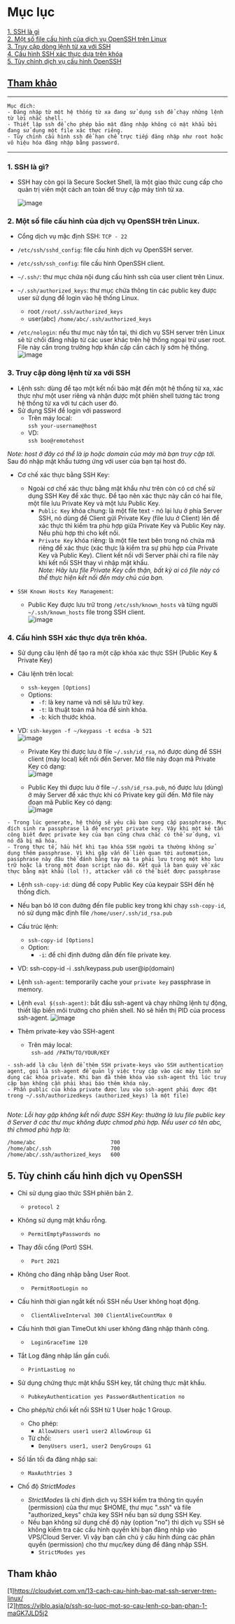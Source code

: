 # Mục lục   
[1. SSH là gì](#1)   
[2. Một số file cấu hình của dịch vụ OpenSSH trên Linux](#2)   
[3. Truy cập dòng lệnh từ xa với SSH](#3)   
[4. Cấu hình SSH xác thực dựa trên khóa](#5)   
[5. Tùy chỉnh dịch vụ cấu hình OpenSSH](#5)  
   
## [Tham khảo](#6)     

---  
```
Mục đích:   
- Đăng nhập từ một hệ thống từ xa đang sử dụng ssh để chạy những lệnh từ lời nhắc shell.      
- Thiết lập ssh để cho phép bảo mật đăng nhập không có mật khẩu bởi đang sử dụng một file xác thực riêng.     
- Tùy chỉnh cấu hình ssh để hạn chế trực tiếp đăng nhập như root hoặc vô hiệu hóa đăng nhập bằng password.       
```      
---   

<a name='1'></a>  
### 1. SSH là gì?     
 - SSH hay còn gọi là Secure Socket Shell, là một giao thức cung cấp cho quản trị viên một cách an toàn để truy cập máy tính từ xa.     

   ![image](image/2.9.png)

<a name='2'></a>   
### 2. Một số file cấu hình của dịch vụ OpenSSH trên Linux.   

- Cổng dịch vụ mặc định SSH: `TCP - 22`       
- `/etc/ssh/sshd_config`: file cấu hình dịch vụ OpenSSH server.   
- `/etc/ssh/ssh_config`: file cấu hình OpenSSH client.   
- `~/.ssh/`: thư mục chứa nội dung cấu hình ssh của user client trên Linux.   
- `~/.ssh/authorized_keys`: thư mục chứa thông tin các public key được user sử dụng để login vào hệ thống Linux.      
     - root    `/root/.ssh/authorized_keys`    
     - user(abc)    `/home/abc/.ssh/authorized_keys`       

- `/etc/nologin`: nếu thư mục này tồn tại, thì dịch vụ SSH server trên Linux sẽ từ chối đăng nhập từ các user khác trên hệ thống ngoại trừ user root. File này cần trong trường hợp khẩn cấp cần cách lý sớm hệ thống.    
![image](image/3.1.png)  

<a name='3'></a>  
### 3. Truy cập dòng lệnh từ xa với SSH     
- Lệnh ssh: dùng để tạo một kết nối bảo mật đến một hệ thống từ xa, xác thực như một user riêng và nhận được một phiên shell tương tác trong hệ thống từ xa với tư cách user đó.   
- Sử dụng SSH để login với password   
    - Trên máy local:   
        `ssh your-username@host`     
    - VD:   
        `ssh boo@remotehost`       
  
*Note: host ở đây có thể là ip hoặc domain của máy mà bạn truy cập tới.*    
Sau đó nhập mật khẩu tương ứng với user của bạn tại host đó.     

- Cơ chế xác thực bằng SSH Key: 
   - Ngoài cơ chế xác thực bằng mật khẩu như trên còn có cơ chế sử dụng SSH Key để xác thực. Để tạo nên xác thực này cần có hai file, một file lưu Private Key và một lưu Public Key.      
      - `Public Key` khóa chung: là một file text - nó lại lưu ở phía Server SSH, nó dùng để Client gửi Private Key (file lưu ở Client) lên để xác thực thì kiểm tra phù hợp giữa Private Key và Public Key này. Nếu phù hợp thì cho kết nối.   
      - `Private Key` khóa riêng: là một file text bên trong nó chứa mã riêng để xác thực (xác thực là kiểm tra sự phù hợp của Private Key và Public Key). Client kết nối với Server phải chỉ ra file này khi kết nối SSH thay vì nhập mật khẩu.   
      *Note: Hãy lưu file Private Key cẩn thận, bất kỳ ai có file này có thể thực hiện kết nối đến máy chủ của bạn.*    

- `SSH Known Hosts Key Management`:    
    - Public Key được lưu trữ trong `/etc/ssh/known_hosts` và từng người `~/.ssh/known_hosts` file trong SSH client.        
    ![image](image/3.2.png)    

 
 <a name='4'></a>  
 ### 4. Cấu hình SSH xác thực dựa trên khóa.  
- Sử dụng câu lệnh để tạo ra một cặp khóa xác thực SSH (Public Key & Private Key)     
- Câu lệnh trên local:     
    - `ssh-keygen [Options]`     
    - Options:   
        - `-f`: là key name và nơi sẽ lưu trữ key.   
        - `-t`: là thuật toán mã hóa để sinh khóa.     
        - `-b`: kích thước khóa.
- VD: `ssh-keygen -f ~/keypass -t ecdsa -b 521`      
![image](image/3.3.png)  

    - Private Key thì được lưu ở file  `~/.ssh/id_rsa`, nó được dùng để SSH client (máy local) kết nối đến Server. Mở file này đoạn mã Private Key có dạng:    
    ![image](image/3.5.png)    

    - Public Key thì được lưu ở file `~/.ssh/id_rsa.pub`, nó được lưu (dùng) ở máy Server để xác thực khi có Private key gửi đến. Mở file này đoạn mã Public Key có dạng:     
    ![image](image/3.6.png)   

```  
- Trong lúc generate, hệ thống sẽ yêu cầu bạn cung cấp passphrase. Mục đích sinh ra passphrase là để encrypt private key. Vậy khi một kẻ tấn công biết được private key của bạn cũng chưa chắc có thể sử dụng, vì nó đã bị mã hóa.   
- Trong thực tế, hầu hết khi tạo khóa SSH người ta thường không sử dụng thêm passphrase. Vì khi gặp vấn đề liên quan tới automation, passphrase này đâu thể đánh bằng tay mà ta phải lưu trong một kho lưu trữ hoặc là trong một đoạn script nào đó. Kết quả là bạn quay về xác thực bằng mật khẩu (lol !), attacker vẫn có thể biết được passphrase 
```   
- Lệnh `ssh-copy-id`: dùng để copy Public Key của keypair SSH đến hệ thống đích.    
- Nếu bạn bỏ lỡ con đường đến file public key trong khi chạy `ssh-copy-id`, nó sử dụng mặc định file `/home/user/.ssh/id_rsa.pub`       
- Cấu trúc lệnh:  
    - `ssh-copy-id [Options]` 
    - Option: 
        - `-i`: để chỉ định đường dẫn đến file private key.
- VD: ssh-copy-id -i .ssh/keypass.pub user@ip(domain)

- Lệnh `ssh-agent`: temporarily cache your `private key` passphrase in memory.    
- Lệnh `eval $(ssh-agent)`: bắt đầu ssh-agent và chạy những lệnh tự động, thiết lập biến môi trường cho phiên shell. Nó sẽ hiển thị PID của process ssh-agent. 
![image](image/3.4.png)   
- Thêm private-key vào SSH-agent   
    - Trên máy local:     
       ` ssh-add /PATH/TO/YOUR/KEY`    
 ``` 
- ssh-add là câu lệnh để thêm SSH private-keys vào SSH authentication agent, gọi là ssh-agent để quản lý việc truy cập vào các máy tính sử dụng các khóa private. Khi bạn đã thêm khóa vào ssh-agent thì lúc truy cập bạn không cần phải khai báo thêm khóa này.   
- Phần public của khóa private được lưu vào ssh-agent phải được đặt trong ~/.ssh/authorizedkeys (authorized_keys) là một file) 
    
```       
*Note: Lỗi hay gặp không kết nối được SSH Key: thường là lưu file public key ở Server ở các thư mục không được chmod phù hợp. Nếu user có tên abc, thì chmod phù hợp là:*      
``` 
/home/abc                        700   
/home/abc/.ssh                   700
/home/abc/.ssh/authorized_keys   600  
```

<a name='5'></a>   
## 5. Tùy chỉnh cấu hình dịch vụ OpenSSH     
- Chỉ sử dụng giao thức SSH phiên bản 2.  
    - `protocol 2`     
- Không sử dụng mật khẩu rỗng.   
    - `PermitEmptyPasswords no`    
- Thay đổi cổng (Port) SSH.   
    - ` Port 2021`    
- Không cho đăng nhập bằng User Root.   
    - ` PermitRootLogin no`    
- Cấu hình thời gian ngắt kết nối SSH nếu User không hoạt động.   
    - ` ClientAliveInterval 300 ClientAliveCountMax 0`     
- Cấu hình thời gian TimeOut khi user không đăng nhập thành công.   
    - ` LoginGraceTime 120`    
- Tắt Log đăng nhập lần gần cuối.  
    - `PrintLastLog no`    
- Sử dụng chứng thực mật khẩu SSH key, tắt chứng thực mật khẩu.   
    - `PubkeyAuthentication yes PasswordAuthentication no`     
- Cho phép/từ chối kết nối SSH từ 1 User hoặc 1 Group.    
    - Cho phép:       
       - `AllowUsers user1 user2 AllowGroup G1`     
    - Từ chối:   
       - `DenyUsers user1, user2 DenyGroups G1`     
- Số lần tối đa đăng nhập sai:  
    - `MaxAuthtries 3`     
    
- Chố độ *StrictModes*     
   - *StrictModes* là chỉ định dịch vụ SSH kiểm tra thông tin quyền (permission) của thư mục $HOME, thư mục ".ssh" và file "authorized_keys" chứa key SSH nếu bạn sử dụng SSH Key.    
   - Nếu bạn không sử dụng chế độ này (option "no") thì dịch vụ SSH sẽ không kiểm tra các cấu hình quyền khi bạn đăng nhập vào VPS/Cloud Server. Vì vậy bạn cần chú ý cấu hình đúng các phân quyền (permission) cho thư mục/key dùng để đăng nhập SSH.    
       - `StrictModes yes`   
 
<a name='6'></a>  
## Tham khảo   
[1]https://cloudviet.com.vn/13-cach-cau-hinh-bao-mat-ssh-server-tren-linux/   
[2]https://viblo.asia/p/ssh-so-luoc-mot-so-cau-lenh-co-ban-phan-1-maGK7JLD5j2   

    





   